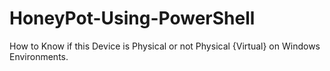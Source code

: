 # HoneyPot-Using-PowerShell
How to Know if this Device is Physical or not Physical {Virtual} on Windows Environments. 
